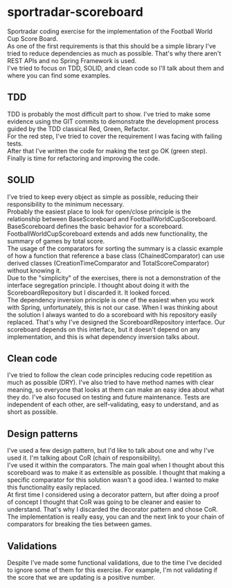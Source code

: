 # sportradar-scoreboard
Sportradar coding exercise for the implementation of the Football World Cup Score Board.  
As one of the first requirements is that this should be a simple library I've tried to reduce dependencies as much as possible. That's why there aren't REST APIs and no Spring Framework is used.  
I've tried to focus on TDD, SOLID, and clean code so I'll talk about them and where you can find some examples.  
## TDD
TDD is probably the most difficult part to show. I've tried to make some evidence using the GIT commits to demonstrate the development process guided by the TDD classical Red, Green, Refactor.  
For the red step, I've tried to cover the requirement I was facing with failing tests.  
After that I've written the code for making the test go OK (green step).  
Finally is time for refactoring and improving the code.
## SOLID
I've tried to keep every object as simple as possible, reducing their responsibility to the minimum necessary.  
Probably the easiest place to look for open/close principle is the relationship between BaseScoreboard and FootballWorldCupScoreboard. BaseScoreboard defines the basic behavior for a scoreboard. FootballWorldCupScoreboard extends and adds new functionality, the summary of games by total score.  
The usage of the comparators for sorting the summary is a classic example of how a function that reference a base class (ChainedComparator) can use derived classes (CreationTimeComparator and TotalScoreComparator) without knowing it.  
Due to the "simplicity" of the exercises, there is not a demonstration of the interface segregation principle. I thought about doing it with the ScoreboardRepository but I discarded it. It looked forced.  
The dependency inversion principle is one of the easiest when you work with Spring, unfortunately, this is not our case. When I was thinking about the solution I always wanted to do a scoreboard with his repository easily replaced. That's why I've designed the ScoreboardRepository interface. Our scoreboard depends on this interface, but it doesn't depend on any implementation, and this is what dependency inversion talks about.  
## Clean code  
I've tried to follow the clean code principles reducing code repetition as much as possible (DRY). I've also tried to have method names with clear meaning, so everyone that looks at them can make an easy idea about what they do. I've also focused on testing and future maintenance. Tests are independent of each other, are self-validating, easy to understand, and as short as possible.  
## Design patterns
I've used a few design pattern, but I'd like to talk about one and why I've used it. I'm talking about CoR (chain of responsibility).  
I've used it within the comparators. The main goal when I thought about this scoreboard was to make it as extensible as possible. I thought that making a specific comparator for this solution wasn't a good idea. I wanted to make this functionality easily replaced.  
At first time I considered using a decorator pattern, but after doing a proof of concept I thought that CoR was going to be cleaner and easier to understand. That's why I discarded the decorator pattern and chose CoR.  
The implementation is really easy, you can and the next link to your chain of comparators for breaking the ties between games.  
## Validations
Despite I've made some functional validations, due to the time I've decided to ignore some of them for this exercise. For example, I'm not validating if the score that we are updating is a positive number. 
